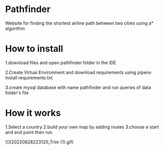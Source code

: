 # Pathfinder
Website for finding the shortest airline path between two cities using a* algorithm


# How to install

1.download files and open pathfinder folder in the IDE

2.Create Virtual Environment and download requirements using pipenv install requirements.txt

3.create mysql database with name pathfinder and run queries of data folder's file


# How it works

1.Select a country
2.build your own map by adding routes
3.choose a start and end point then run

![](20220828223120_Trim (1).gif)
